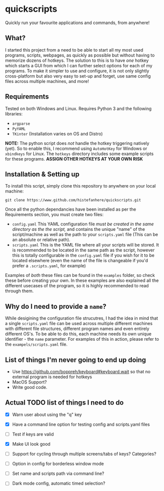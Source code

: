 # quickscripts
Quickly run your favourite applications and commands, from anywhere!

## What?
I started this project from a need to be able to start all my most used programs, scripts, webpages, as quickly as possible but without having to memorize dozens of hotkeys.
The solution to this is to have _one_ hotkey which starts a GUI from which I can further select options for each of my programs. To make it simpler to use and configure, it is not only slightly cross-platform but also very easy to set-up and forget, use same config files across multiple machines, and more!

## Requirements
Tested on both Windows and Linux. Requires Python 3 and the following libraries:
- `argparse`
- `PyYAML`
- `TKinter` (Installation varies on OS and Distro)

**NOTE:** The python script does _not_ handle the hotkey triggering natively (yet). So to enable this, I recommend using `AutoHotKey` for Windows or `xbindkeys` for Linux. The `hotkeys` directory includes some example scripts for these programs. **ASSIGN OTHER HOTKEYS AT YOUR OWN RISK**

## Installation & Setting up
To install this script, simply clone this repository to anywhere on your local machine:
```
git clone https://www.github.com/histefanhere/quickscripts.git
```
Once all the python dependancies have been installed as per the Requirements section, you must create two files:
- `config.yaml`
    This YAML configuration file _must be created in the same directory as the the script,_ and contains the unique "name" of the script/machine as well as the path to your `scripts.yaml` file (This can be an absolute or relative path).
- `scripts.yaml`
    This is the YAML file where all your scripts will be stored. It is recommended to be located in the same path as the script, however this is totally configurable in the `config.yaml` file if you wish for it to be located elsewhere (even the name of the file is changeable if you'd prefer a `.scripts.yaml`, for example)

Examples of _both_ these files can be found in the `examples` folder, so check these before creating your own. In these examples are also explained all the different usecases of the program, so it is highly recommended to read through them.

## Why do I need to provide a `name`?
While desigining the configuration file strucutres, I had the idea in mind that a single `scripts.yaml` file can be used across multiple different machines with different file structures, different program names and even entirely different OS's.
To be able to do this, each machine needs its own unique identifier - the `name` parameter. For examples of this in action, please refer to the `exampels/scripts.yaml` file.

## List of things I'm never going to end up doing
- Use https://github.com/boppreh/keyboard#keyboard.wait so that no external program is needed for hotkeys
- MacOS Support?
- Write good code.

## Actual TODO list of things I need to do
- [X] Warn user about using the "q" key
- [X] Have a command line option for testing config and scripts.yaml files
- [ ] Test if keys are valid
- [X] Make UI look good
- [ ] Support for cycling through multiple screens/tabs of keys? Categories?
- [ ] Option in config for borderless window mode
- [ ] Set name and scripts path via command line?
- [ ] Dark mode config, automatic timed selection?


